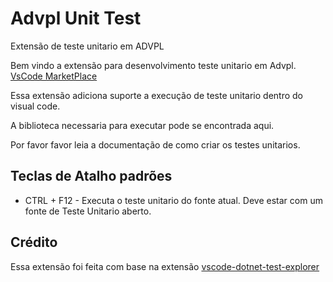 # Advpl Unit Test

Extensão de teste unitario em ADVPL

Bem vindo a extensão para desenvolvimento teste unitario em Advpl. [VsCode MarketPlace](https://marketplace.visualstudio.com/items?itemName=KillerAll.advpl-unit-test)

Essa extensão adiciona suporte a execução de teste unitario dentro do visual code.

A biblioteca necessaria para executar pode se encontrada aqui.

Por favor favor leia a documentação de como criar os testes unitarios.


## Teclas de Atalho padrões

* CTRL + F12 - Executa o teste unitario do fonte atual. Deve estar com um fonte de Teste Unitario aberto.


## Crédito
Essa extensão foi feita com base na extensão [vscode-dotnet-test-explorer](https://github.com/formulahendry/vscode-dotnet-test-explorer)  
